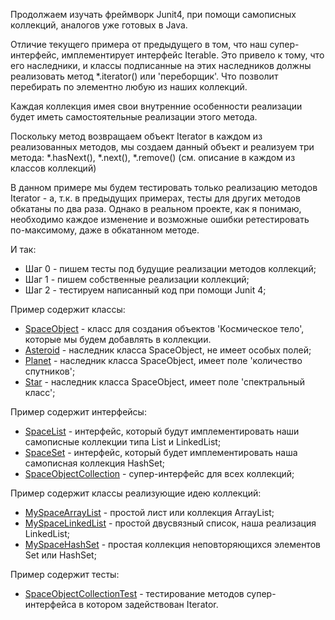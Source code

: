 Продолжаем изучать фреймворк Junit4, при помощи 
самописных коллекций, аналогов уже готовых в Java. 

Отличие текущего примера от предыдущего в том, что 
наш супер-интерфейс, имплементирует интерфейс Iterable. 
Это привело к тому, что его наследники, и классы 
подписанные на этих наследников должны реализовать
метод *.iterator() или 'переборщик'. Что позволит
перебирать по элементно любую из наших коллекций.

Каждая коллекция имея свои внутренние особенности
реализации будет иметь самостоятельные реализации
этого метода.

Поскольку метод возвращаем объект Iterator<T> в каждом
из реализованных методов, мы создаем данный объект и 
реализуем три метода: *.hasNext(), *.next(), *.remove()
(см. описание в каждом из классов коллекций)

В данном примере мы будем тестировать только реализацию
методов Iterator - а, т.к. в предыдущих примерах, тесты
для других методов обкатаны по два раза. Однако в реальном
проекте, как я понимаю, необходимо каждое изменение и
возможные ошибки ретестировать по-максимому, даже в 
обкатанном методе.

И так:
- Шаг 0 - пишем тесты под будущие реализации методов коллекций;
- Шаг 1 - пишем собственные реализации коллекций;
- Шаг 2 - тестируем написанный код при помощи Junit 4;

Пример содержит классы:
- [SpaceObject](https://github.com/JcoderPaul/JunitStudy/blob/master/JunitWithCollectionTaskThree/src/Junit_Less_3/main/java/MyClasses/SpaceObject.java) - класс для создания объектов 'Космическое тело', которые мы будем добавлять в коллекции.
- [Asteroid](https://github.com/JcoderPaul/JunitStudy/blob/master/JunitWithCollectionTaskThree/src/Junit_Less_3/main/java/MyClasses/Asteroid.java) - наследник класса SpaceObject, не имеет особых полей;
- [Planet](https://github.com/JcoderPaul/JunitStudy/blob/master/JunitWithCollectionTaskThree/src/Junit_Less_3/main/java/MyClasses/Planet.java) - наследник класса SpaceObject, имеет поле 'количество спутников';
- [Star](https://github.com/JcoderPaul/JunitStudy/blob/master/JunitWithCollectionTaskThree/src/Junit_Less_3/main/java/MyClasses/Star.java) - наследник класса SpaceObject, имеет поле 'спектральный класс';

Пример содержит интерфейсы:
- [SpaceList](https://github.com/JcoderPaul/JunitStudy/blob/master/JunitWithCollectionTaskThree/src/Junit_Less_3/main/java/MyInterfaces/SpaceList.java) - интерфейс, который будут имплементировать наши самописные коллекции типа List и LinkedList;
- [SpaceSet](https://github.com/JcoderPaul/JunitStudy/blob/master/JunitWithCollectionTaskThree/src/Junit_Less_3/main/java/MyInterfaces/SpaceSet.java) - интерфейс, который будет имплементировать наша самописная коллекция HashSet;
- [SpaceObjectCollection](https://github.com/JcoderPaul/JunitStudy/blob/master/JunitWithCollectionTaskThree/src/Junit_Less_3/main/java/MyInterfaces/SpaceObjectCollection.java) - супер-интерфейс для всех коллекций;

Пример содержит классы реализующие идею коллекций:
- [MySpaceArrayList](https://github.com/JcoderPaul/JunitStudy/blob/master/JunitWithCollectionTaskThree/src/Junit_Less_3/main/java/MySimpleArrayList/MySpaceList/MySpaceArrayList.java) - простой лист или коллекция ArrayList;
- [MySpaceLinkedList](https://github.com/JcoderPaul/JunitStudy/blob/master/JunitWithCollectionTaskThree/src/Junit_Less_3/main/java/MySimpleLinkedList/MySpaceLinkedList/MySpaceLinkedList.java) - простой двусвязный список, наша реализация LinkedList;
- [MySpaceHashSet](https://github.com/JcoderPaul/JunitStudy/blob/master/JunitWithCollectionTaskThree/src/Junit_Less_3/main/java/MySimpleHashSet/MySpaceHashSet/MySpaceHashSet.java) - простая коллекция неповторяющихся элементов Set или HashSet;

Пример содержит тесты:
- [SpaceObjectCollectionTest](https://github.com/JcoderPaul/JunitStudy/blob/master/JunitWithCollectionTaskThree/src/Junit_Less_3/test/java/MyInterfaces/SpaceObjectCollectionTest.java) - тестирование методов супер-интерфейса в котором задействован Iterator.



